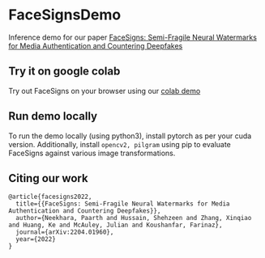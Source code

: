 # FaceSignsDemo

Inference demo for our paper [FaceSigns: Semi-Fragile Neural Watermarks for Media Authentication and Countering Deepfakes
](https://arxiv.org/abs/2204.01960)

## Try it on google colab

Try out FaceSigns on your browser using our [colab demo](https://colab.research.google.com/drive/1Qzqw0x_R5Xt62stvJCCQDqP8Qw_HAhIp?usp=sharing)

## Run demo locally
To run the demo locally (using python3), install pytorch as per your cuda version. Additionally, install ``opencv2, pilgram`` using pip to evaluate FaceSigns against various image transformations.

## Citing our work

```
@article{facesigns2022,
  title={{FaceSigns: Semi-Fragile Neural Watermarks for Media Authentication and Countering Deepfakes}},
  author={Neekhara, Paarth and Hussain, Shehzeen and Zhang, Xinqiao and Huang, Ke and McAuley, Julian and Koushanfar, Farinaz},
  journal={arXiv:2204.01960},
  year={2022}
}

```
